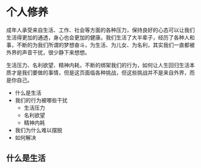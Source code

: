 # 个人修养

成年人承受来自生活、工作、社会等方面的各种压力，保持良好的心态可以让我们生活得更加的通透，身心也会更加的健康。我们生活了大半辈子，经历了各种人和事，不断的为我们所谓的梦想奋斗，为生活、为儿女、为名利，其实我们一直都被外界的声音干扰，很少静下来想想。

生活压力、名利欲望、精神内耗，不断的绑架我们的行为，如何让人生回归生活本质才是我们要做的事情，但是这页面临各种挑战，但这些挑战并不是来自外界，而是你自己。

* 什么是生活
* 我们的行为被哪些干扰
  * 生活压力
  * 名利欲望
  * 精神内耗
* 我们为什么难以摆脱
* 如何解决

## 什么是生活
